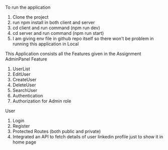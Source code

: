To run the application

1) Clone the project
2) run npm install in both client and server
3) cd client and run command (npm run dev)
4) cd server and run command (npm run start)
5) I am giving env file in github repo itself so there won't be problem in running this application in Local

This Application consists all the Features given in the Assignment
AdminPanel Feature

1) UserList
2) EditUser
3) CreateUser
4) DeleteUser
5) SearchUser
6) Authentication
7) Authorization for Admin role

User
1) Login
2) Register
3) Protected Routes (both public and private)
4) Integrated an API to fetch details of user linkedin profile just to show it in home page

